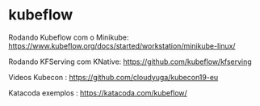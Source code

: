 # kubeflow

Rodando Kubeflow com o Minikube: https://www.kubeflow.org/docs/started/workstation/minikube-linux/

Rodando KFServing com KNative: https://github.com/kubeflow/kfserving

Videos Kubecon : https://github.com/cloudyuga/kubecon19-eu

Katacoda exemplos : https://katacoda.com/kubeflow/
